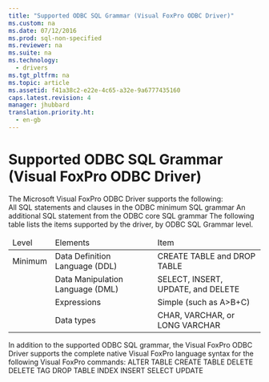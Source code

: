 ```yaml
---
title: "Supported ODBC SQL Grammar (Visual FoxPro ODBC Driver)"
ms.custom: na
ms.date: 07/12/2016
ms.prod: sql-non-specified
ms.reviewer: na
ms.suite: na
ms.technology: 
  - drivers
ms.tgt_pltfrm: na
ms.topic: article
ms.assetid: f41a38c2-e22e-4c65-a32e-9a6777435160
caps.latest.revision: 4
manager: jhubbard
translation.priority.ht: 
  - en-gb
---
```

# Supported ODBC SQL Grammar (Visual FoxPro ODBC Driver)
<?xml version="1.0" encoding="utf-8"?>
<developerReferenceWithoutSyntaxDocument xmlns="http://ddue.schemas.microsoft.com/authoring/2003/5" xmlns:xlink="http://www.w3.org/1999/xlink" xmlns:xsi="http://www.w3.org/2001/XMLSchema-instance" xsi:schemaLocation="http://ddue.schemas.microsoft.com/authoring/2003/5 http://dduestorage.blob.core.windows.net/ddueschema/developer.xsd">
  <introduction>
    <para>The Microsoft Visual FoxPro ODBC Driver supports the following:

</para>
  </introduction>
  <section>
    <content>
      <list class="bullet">
        <listItem>
          <para>All SQL statements and clauses in the ODBC minimum SQL grammar</para>
        </listItem>
        <listItem>
          <para>An additional SQL statement from the ODBC core SQL grammar</para>
        </listItem>
      </list>
      <para>The following table lists the items supported by the driver, by ODBC SQL Grammar level.</para>
      <table xmlns:caps="http://schemas.microsoft.com/build/caps/2013/11">
        <thead>
          <tr>
            <TD>
              <para>Level</para>
            </TD>
            <TD>
              <para>Elements</para>
            </TD>
            <TD>
              <para>Item</para>
            </TD>
          </tr>
        </thead>
        <tbody>
          <tr>
            <TD>
              <para>Minimum</para>
            </TD>
            <TD>
              <para>Data Definition Language (DDL)</para>
            </TD>
            <TD>
              <para>CREATE TABLE and DROP TABLE</para>
            </TD>
          </tr>
          <tr>
            <TD>
              <para> </para>
            </TD>
            <TD>
              <para>Data Manipulation Language (DML)</para>
            </TD>
            <TD>
              <para>SELECT, INSERT, UPDATE, and DELETE</para>
            </TD>
          </tr>
          <tr>
            <TD>
              <para> </para>
            </TD>
            <TD>
              <para>Expressions</para>
            </TD>
            <TD>
              <para>Simple (such as A&gt;B+C)</para>
            </TD>
          </tr>
          <tr>
            <TD>
              <para> </para>
            </TD>
            <TD>
              <para>Data types</para>
            </TD>
            <TD>
              <para>CHAR, VARCHAR, or LONG VARCHAR</para>
            </TD>
          </tr>
        </tbody>
      </table>
      <para>In addition to the supported ODBC SQL grammar, the Visual FoxPro ODBC Driver supports the complete native Visual FoxPro language syntax for the following Visual FoxPro commands:</para>
      <para>
        <legacyLink xlink:href="3a01a291-f4d9-43bc-a725-5a95546ff364">ALTER TABLE</legacyLink>
      </para>
      <para>
        <legacyLink xlink:href="be2143ba-fc16-42c9-84f7-8985cd924860">CREATE TABLE</legacyLink>
      </para>
      <para>
        <legacyLink xlink:href="0d5bd477-626f-4f22-a05a-f531d9f8c5e7">DELETE</legacyLink>
      </para>
      <para>
        <legacyLink xlink:href="4f4e1362-a5f3-4b15-8a3c-d4e96605f221">DELETE TAG</legacyLink>
      </para>
      <para>
        <legacyLink xlink:href="bc50459b-8861-4889-84a9-129ae9065aa8">DROP TABLE</legacyLink>
      </para>
      <para>
        <legacyLink xlink:href="694e8cf5-2f69-4001-9c1e-b735a4da3aff">INDEX</legacyLink>
      </para>
      <para>
        <legacyLink xlink:href="9b648198-349f-46f6-b869-13d129945971">INSERT</legacyLink>
      </para>
      <para>
        <legacyLink xlink:href="2149c3ca-3a71-446d-8d53-3d056e2f301a">SELECT</legacyLink>
      </para>
      <para>
        <legacyLink xlink:href="ff1e0331-c060-4304-b280-039725b45f63">UPDATE</legacyLink>
      </para>
    </content>
  </section>
  <relatedTopics />
</developerReferenceWithoutSyntaxDocument>